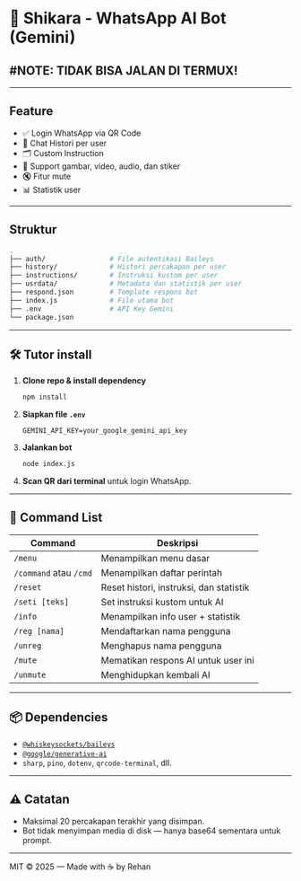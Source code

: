 # 🤖 Shikara - WhatsApp AI Bot (Gemini)

## #NOTE: TIDAK BISA JALAN DI TERMUX!
---

## Feature

- ✅ Login WhatsApp via QR Code
- 🧾 Chat Histori per user
- 🗂 Custom Instruction
- 🎨 Support gambar, video, audio, dan stiker
- 🔇 Fitur mute
- 📊 Statistik user

---

## Struktur 

```bash
.
├── auth/                # File autentikasi Baileys
├── history/             # Histori percakapan per user
├── instructions/        # Instruksi kustom per user
├── usrdata/             # Metadata dan statistik per user
├── respond.json         # Template respons bot
├── index.js             # File utama bot
├── .env                 # API Key Gemini
└── package.json
```

---

## 🛠 Tutor install

1. **Clone repo & install dependency**
   ```bash
   npm install
   ```

2. **Siapkan file `.env`**
   ```
   GEMINI_API_KEY=your_google_gemini_api_key
   ```

3. **Jalankan bot**
   ```bash
   node index.js
   ```

4. **Scan QR dari terminal** untuk login WhatsApp.

---

## 💬 Command List

| Command             | Deskripsi                                      |
|---------------------|-----------------------------------------------|
| `/menu`             | Menampilkan menu dasar                        |
| `/command` atau `/cmd` | Menampilkan daftar perintah                |
| `/reset`            | Reset histori, instruksi, dan statistik       |
| `/seti [teks]`      | Set instruksi kustom untuk AI                 |
| `/info`             | Menampilkan info user + statistik             |
| `/reg [nama]`       | Mendaftarkan nama pengguna                    |
| `/unreg`            | Menghapus nama pengguna                       |
| `/mute`             | Mematikan respons AI untuk user ini          |
| `/unmute`           | Menghidupkan kembali AI                      |

---

## 📦 Dependencies

- [`@whiskeysockets/baileys`](https://github.com/WhiskeySockets/Baileys)
- [`@google/generative-ai`](https://www.npmjs.com/package/@google/generative-ai)
- `sharp`, `pino`, `dotenv`, `qrcode-terminal`, dll.

---

## ⚠️ Catatan

- Maksimal 20 percakapan terakhir yang disimpan.
- Bot tidak menyimpan media di disk — hanya base64 sementara untuk prompt.

---

MIT © 2025 — Made with ☕ by Rehan
